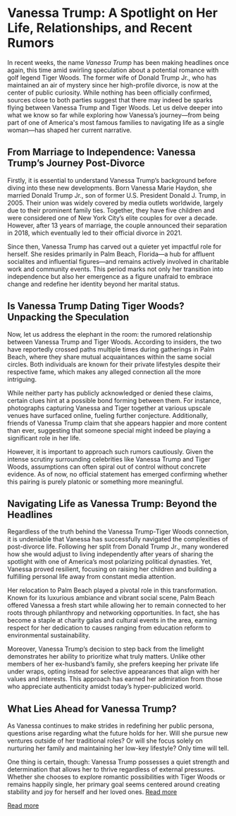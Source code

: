 # Vanessa Trump: A Spotlight on Her Life, Relationships, and Recent Rumors  

In recent weeks, the name *Vanessa Trump* has been making headlines once again, this time amid swirling speculation about a potential romance with golf legend Tiger Woods. The former wife of Donald Trump Jr., who has maintained an air of mystery since her high-profile divorce, is now at the center of public curiosity. While nothing has been officially confirmed, sources close to both parties suggest that there may indeed be sparks flying between Vanessa Trump and Tiger Woods. Let us delve deeper into what we know so far while exploring how Vanessa’s journey—from being part of one of America's most famous families to navigating life as a single woman—has shaped her current narrative.

## From Marriage to Independence: Vanessa Trump’s Journey Post-Divorce  

Firstly, it is essential to understand Vanessa Trump’s background before diving into these new developments. Born Vanessa Marie Haydon, she married Donald Trump Jr., son of former U.S. President Donald J. Trump, in 2005. Their union was widely covered by media outlets worldwide, largely due to their prominent family ties. Together, they have five children and were considered one of New York City’s elite couples for over a decade. However, after 13 years of marriage, the couple announced their separation in 2018, which eventually led to their official divorce in 2021.  

Since then, Vanessa Trump has carved out a quieter yet impactful role for herself. She resides primarily in Palm Beach, Florida—a hub for affluent socialites and influential figures—and remains actively involved in charitable work and community events. This period marks not only her transition into independence but also her emergence as a figure unafraid to embrace change and redefine her identity beyond her marital status.

## Is Vanessa Trump Dating Tiger Woods? Unpacking the Speculation  

Now, let us address the elephant in the room: the rumored relationship between Vanessa Trump and Tiger Woods. According to insiders, the two have reportedly crossed paths multiple times during gatherings in Palm Beach, where they share mutual acquaintances within the same social circles. Both individuals are known for their private lifestyles despite their respective fame, which makes any alleged connection all the more intriguing.  

While neither party has publicly acknowledged or denied these claims, certain clues hint at a possible bond forming between them. For instance, photographs capturing Vanessa and Tiger together at various upscale venues have surfaced online, fueling further conjecture. Additionally, friends of Vanessa Trump claim that she appears happier and more content than ever, suggesting that someone special might indeed be playing a significant role in her life.  

However, it is important to approach such rumors cautiously. Given the intense scrutiny surrounding celebrities like Vanessa Trump and Tiger Woods, assumptions can often spiral out of control without concrete evidence. As of now, no official statement has emerged confirming whether this pairing is purely platonic or something more meaningful.

## Navigating Life as Vanessa Trump: Beyond the Headlines  

Regardless of the truth behind the Vanessa Trump-Tiger Woods connection, it is undeniable that Vanessa has successfully navigated the complexities of post-divorce life. Following her split from Donald Trump Jr., many wondered how she would adjust to living independently after years of sharing the spotlight with one of America’s most polarizing political dynasties. Yet, Vanessa proved resilient, focusing on raising her children and building a fulfilling personal life away from constant media attention.  

Her relocation to Palm Beach played a pivotal role in this transformation. Known for its luxurious ambiance and vibrant social scene, Palm Beach offered Vanessa a fresh start while allowing her to remain connected to her roots through philanthropy and networking opportunities. In fact, she has become a staple at charity galas and cultural events in the area, earning respect for her dedication to causes ranging from education reform to environmental sustainability.

Moreover, Vanessa Trump’s decision to step back from the limelight demonstrates her ability to prioritize what truly matters. Unlike other members of her ex-husband’s family, she prefers keeping her private life under wraps, opting instead for selective appearances that align with her values and interests. This approach has earned her admiration from those who appreciate authenticity amidst today’s hyper-publicized world.

## What Lies Ahead for Vanessa Trump?  

As Vanessa continues to make strides in redefining her public persona, questions arise regarding what the future holds for her. Will she pursue new ventures outside of her traditional roles? Or will she focus solely on nurturing her family and maintaining her low-key lifestyle? Only time will tell.  

One thing is certain, though: Vanessa Trump possesses a quiet strength and determination that allows her to thrive regardless of external pressures. Whether she chooses to explore romantic possibilities with Tiger Woods or remains happily single, her primary goal seems centered around creating stability and joy for herself and her loved ones. [Read more](https://www.articlegiants.com/2025/03/vanessa-trump-tiger-woods-relationship-rumors-and-latest-news/)

[Read more](https://www.articlegiants.com/)
